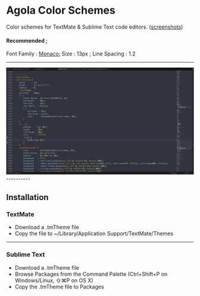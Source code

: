 # Agola Color Schemes
Color schemes for TextMate &amp; Sublime Text code editors. (<a href="https://github.com/UnderlineWords/Agola-Color-Schemes/tree/master/screenshots">screenshots</a>)

#### Recommended ; 
<p>Font Family : <a href="https://en.wikipedia.org/wiki/Monaco_(typeface)">Monaco</a>; Size : 13px ; Line Spacing : 1.2</p>

----------
<img src="https://raw.githubusercontent.com/UnderlineWords/Agola-Color-Schemes/master/screenshots/Dark/sublime.png" />
----------

## Installation

### TextMate
 - Download a .tmTheme file
 - Copy the file to ~/Library/Application Support/TextMate/Themes

----------
### Sublime Text
- Download a .tmTheme file
- Browse Packages from the Command Palette (Ctrl+Shift+P on Windows/Linux, ⇧⌘P on OS X)
- Copy the .tmTheme file to Packages